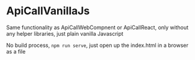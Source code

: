 # ApiCallVanillaJs

Same functionality as ApiCallWebCompnent or ApiCallReact, only without any helper libraries, just plain vanilla Javascript

No build process, `npm run serve`, just open up the index.html in a browser as a file
